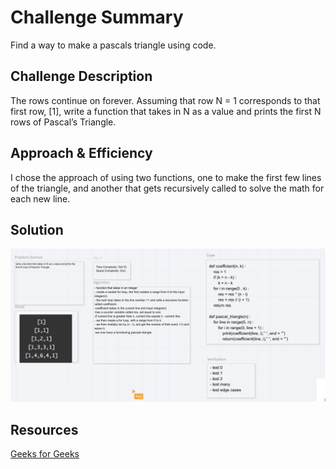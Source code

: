 # Challenge Summary
Find a way to make a pascals triangle using code.

## Challenge Description
The rows continue on forever. Assuming that row N = 1 corresponds to that first row, [1], write a function that takes in N as a value and prints the first N rows of Pascal’s Triangle.

## Approach & Efficiency
I chose the approach of using two functions, one to make the first few lines of the triangle, and another that gets recursively called to solve the math for each new line.

## Solution
![pascalstriangle](../../assets/pascals-tri.png)

## Resources
[Geeks for Geeks](https://www.geeksforgeeks.org/pascal-triangle/)

